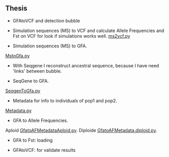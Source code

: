 ## Thesis

- GFAtoVCF and detection bubble

- Simulation sequences (MS) to VCF and calculate Allele Frequencies and Fst on VCF for look if simulations works well. 
[ms2vcf.py](ms2vcf.py) 

- Simulation sequences (MS) to GFA.
 
[MstoGfa.py](MstoGfa.py)

- With Seqgene I reconstruct ancestral sequence, because I have need 'links' between bubble.

- SeqGene to GFA.

[SeqgenToGfa.py](SeqgenToGfa.py)

- Metadata for info to individuals of pop1 and pop2.

 [Metadata.py](Metadata.py)

- GFA to Allele Frequencies.

Aploid [GfatoAFMetadataAploid.py](GfatoAFMetadataAploid.py).
Diploide [GfatoAFMetadata.diploid.py](GfatoAFMetadata.diploid.py).

- GFA to Fst: loading

- GFAtoVCF: for validate results 
